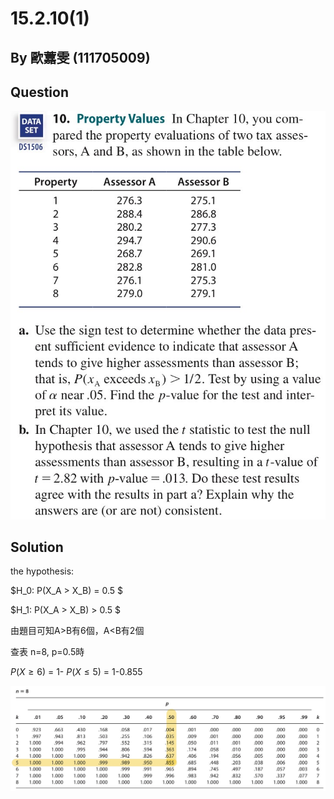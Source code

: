 # 15.2.10(1)
## By 歐䕒雯 (111705009)

## Question
![image](https://github.com/HWTeng-Course/202402-Statistics/blob/main/Images/15.2.10.jpg)


## Solution

the hypothesis:

$H_0: P(X_A > X_B) = 0.5 $

$H_1: P(X_A > X_B) > 0.5 $

由題目可知A>B有6個，A<B有2個



查表 n=8, p=0.5時 

$P(X \geq 6)$ = 1- $P(X \leq 5)$ = 1-0.855

![image](https://github.com/HWTeng-Course/202402-Statistics/blob/main/Images/0520.jpg)
